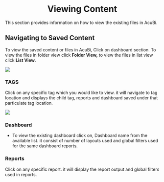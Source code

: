 


<center><h1>Viewing Content</h1></center>

This section provides information on how to view the existing files in AcuBi.

## Navigating to Saved Content 

To view the saved content or files in AcuBi, Click on dashboard section. To view the files in folder view click **Folder View,** to view the files in list view click **List View**.

![
](https://raw.githubusercontent.com/sv18042016/fp1/65a7a2016e969da008299fa05bf06e3a17cffa5d/images/view_content.png)


### TAGS
Click on any specific tag which you would like to view. it will navigate to tag location and displays the child tag, reports and dashboard saved under that particulate tag location.

![
](https://raw.githubusercontent.com/sv18042016/fp1/65a7a2016e969da008299fa05bf06e3a17cffa5d/images/tag.png)

### Dashboard

 - To view the existing dashboard click on, Dashboard name from the available list. it consist of number of layouts used and global filters used for the same dashboard reports.
 


 ### Reports
 Click on any specific report. it will display the report output and global filters used in reports.



<!--stackedit_data:
eyJoaXN0b3J5IjpbMTc5MjE0Nzk0NywtMzQ0NTk0ODQ2LC0xNT
Y5MDQ4MjI2LDEzOTk3MzYwLC0xODEzMTQwMTc5LDExNTk2NDM0
OTAsMTE5NTI1MzUxMSw3MDE0NzkwNDIsMTUzNjQ2OTI0OCwtNz
k0MzM5MzE0LDE0NjQ3NDgyNDAsLTgwMDg2NzM4NCw0OTc5NjMw
MjksMTAwNjg4MDg2NiwxMjg0NTc0NDU3LDIwMDExNjI5NzgsLT
ExMDEwODg5NzIsMTU3Mzk0NTU3MF19
-->